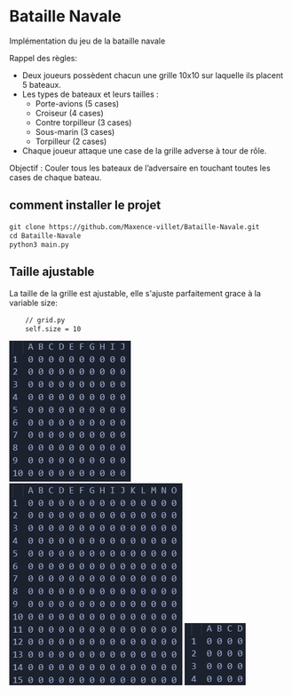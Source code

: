 # Bataille Navale

Implémentation du jeu de la bataille navale 

Rappel des règles:
- Deux joueurs possèdent chacun une grille 10x10 sur laquelle ils placent 5 bateaux.
- Les types de bateaux et leurs tailles :
    - Porte-avions (5 cases)
    - Croiseur (4 cases)
    - Contre torpilleur (3 cases)
    - Sous-marin (3 cases)
    - Torpilleur (2 cases)
- Chaque joueur attaque une case de la grille adverse à tour de rôle.

Objectif : Couler tous les bateaux de l’adversaire en touchant toutes les cases de chaque bateau.

## comment installer le projet

```
git clone https://github.com/Maxence-villet/Bataille-Navale.git
cd Bataille-Navale
python3 main.py
```

## Taille ajustable

La taille de la grille est ajustable, elle s'ajuste parfaitement grace à la variable size:
```
    // grid.py
    self.size = 10
```

![alt text](https://github.com/Maxence-villet/Bataille-Navale/blob/main/images/grid-size-10.png)    ![alt text](https://github.com/Maxence-villet/Bataille-Navale/blob/main/images/grid-size-15.png) ![alt text](https://github.com/Maxence-villet/Bataille-Navale/blob/main/images/grid-size-4.png)


